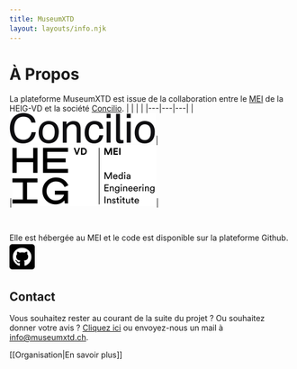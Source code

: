```yaml
---
title: MuseumXTD
layout: layouts/info.njk
---
```

# À Propos
La plateforme MuseumXTD est issue de la collaboration entre le [MEI](https://heig-vd.ch/rad/instituts/mei) de la HEIG-VD et la société [Concilio](https://www.concilioltd.com/). 
|   |   |   | 
|---|---|---|
|<picture><source media="(min-width: 600px)" srcset="/images/Logo-Concilio.svg" /><a href="https://www.concilioltd.com/" title="concilioltd.com"><img alt="Logo Concilio" src="/images/Logo-Concilio.svg"></a></picture>| <br>  |<picture><source media="(min-width: 600px)" srcset="/images/Logo_HEIG-VD_MEI.svg" /><a href="https://heig-vd.ch/rad/instituts/mei/" title="MEI HEIG-VD"><img alt="Logo MEI" src="/images/Logo_HEIG-VD_MEI.svg"></a></picture>|

<br>

Elle est hébergée au MEI et le code est disponible sur la plateforme Github. 
<picture>
  <source media="(min-width: 600px)" srcset="/images/Logo_Github.png" />
  <a href="https://github.com/MediaComem/museumXTD" title="Lien vers Github"><img alt="Logo github" src="/images/Logo_Github.png" width="45" height="51"></a>
</picture> 

## Contact
Vous souhaitez rester au courant de la suite du projet ? Ou souhaitez donner votre avis ? [Cliquez ici](https://6e13e580.sibforms.com/serve/MUIEAJex9Gqy_GXlFogQqcGyYVXOZFFX8aHrYfffBiqjakg6wRCQTSUlxrpSXVkD6QEDI5CcmfGJhrDrkka2x7JvV-3YTESgygGo3Kq7DH-XD64whZr_JzkZgiL5lqiCeG3yKwBPjHJ6fyObFfcWQmqXpGkXQ3Ah4sgQV2mUjiMQ2hUe8pnjyP1gOywBca-q4MvmvdSwfxEFpgHr) ou envoyez-nous un mail à [info@museumxtd.ch](mailto:info@museumxtd.ch).  

[[Organisation|En savoir plus]]